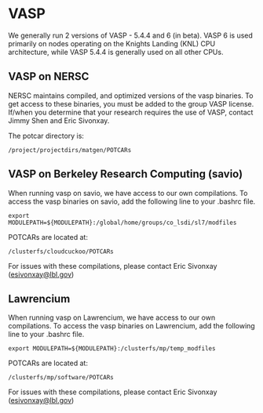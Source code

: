 # VASP
We generally run 2 versions of VASP - 5.4.4 and 6 (in beta). VASP 6 is used primarily on nodes operating on the Knights Landing (KNL) CPU architecture, while VASP 5.4.4 is generally used on all other CPUs.

## VASP on NERSC
NERSC maintains compiled, and optimized versions of the vasp binaries. To get access to these binaries, you must be added to the group VASP license. If/when you determine that your research requires the use of VASP, contact Jimmy Shen and Eric Sivonxay.

The potcar directory is:
```
/project/projectdirs/matgen/POTCARs
```

## VASP on Berkeley Research Computing (savio)
When running vasp on savio, we have access to our own compilations. To access the vasp binaries on savio, add the following line to your .bashrc file.

```
export MODULEPATH=${MODULEPATH}:/global/home/groups/co_lsdi/sl7/modfiles
```

POTCARs are located at:
```
/clusterfs/cloudcuckoo/POTCARs
```

For issues with these compilations, please contact Eric Sivonxay (esivonxay@lbl.gov)

## Lawrencium
When running vasp on Lawrencium, we have access to our own compilations. To access the vasp binaries on Lawrencium, add the following line to your .bashrc file.

```
export MODULEPATH=${MODULEPATH}:/clusterfs/mp/temp_modfiles
```

POTCARs are located at:
```
/clusterfs/mp/software/POTCARs
```

For issues with these compilations, please contact Eric Sivonxay (esivonxay@lbl.gov)
